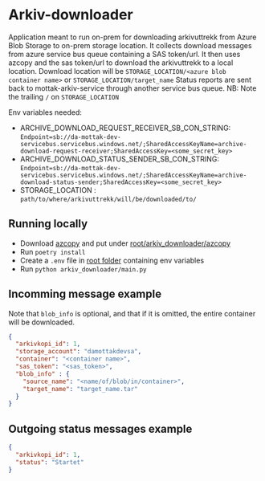 # Arkiv-downloader
Application meant to run on-prem for downloading arkivuttrekk from Azure Blob Storage to
on-prem storage location. It collects download messages from azure service bus queue containing a SAS token/url.
It then uses azcopy and the sas token/url to download the arkivuttrekk to a local location.
Download location will be `STORAGE_LOCATION/<azure blob container name>` or `STORAGE_LOCATION/target_name`
Status reports are sent back to mottak-arkiv-service through another service bus queue.
NB: Note the trailing `/` on `STORAGE_LOCATION`

Env variables needed:
- ARCHIVE_DOWNLOAD_REQUEST_RECEIVER_SB_CON_STRING: `Endpoint=sb://da-mottak-dev-servicebus.servicebus.windows.net/;SharedAccessKeyName=archive-download-request-receiver;SharedAccessKey=<some_secret_key>`
- ARCHIVE_DOWNLOAD_STATUS_SENDER_SB_CON_STRING: `Endpoint=sb://da-mottak-dev-servicebus.servicebus.windows.net/;SharedAccessKeyName=archive-download-status-sender;SharedAccessKey=<some_secret_key>`
- STORAGE_LOCATION : `path/to/where/arkivuttrekk/will/be/downloaded/to/`


## Running locally
- Download [azcopy](https://docs.microsoft.com/en-us/azure/storage/common/storage-use-azcopy-v10) and put under [root/arkiv_downloader/azcopy](arkiv_downloader/azcopy)
- Run `poetry install`
- Create a `.env` file in [root folder](.) containing env variables
- Run `python arkiv_downloader/main.py`


## Incomming message example
Note that `blob_info` is optional, and that if it is omitted, the entire container will be downloaded.
````json
{
  "arkivkopi_id": 1,
  "storage_account": "damottakdevsa",
  "container": "<container name>",
  "sas_token": "<sas_token>",
  "blob_info" : {
    "source_name": "<name/of/blob/in/container>",
    "target_name": "target_name.tar"
  }
}
````


## Outgoing status messages example
````json
{
  "arkivkopi_id": 1,
  "status": "Startet"
}
````
